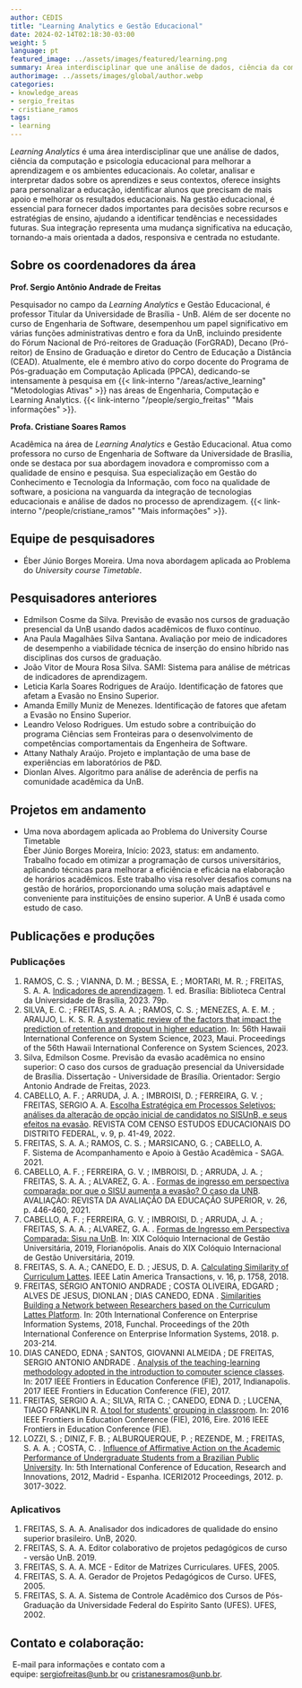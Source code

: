 ```yaml
---
author: CEDIS
title: "Learning Analytics e Gestão Educacional"
date: 2024-02-14T02:18:30-03:00
weight: 5
language: pt
featured_image: ../assets/images/featured/learning.png
summary: Área interdisciplinar que une análise de dados, ciência da computação e psicologia educacional para melhorar a aprendizagem e os ambientes educacionais. Ao coletar, analisar e interpretar dados sobre os aprendizes e seus contextos, oferece insights para personalizar a educação, identificar alunos que precisam de mais apoio e melhorar os resultados educacionais. 
authorimage: ../assets/images/global/author.webp
categories:
- knowledge_areas
- sergio_freitas
- cristiane_ramos
tags: 
- learning
---
```


*Learning Analytics* é uma área interdisciplinar que une análise de dados, ciência da computação e psicologia educacional para melhorar a aprendizagem e os ambientes educacionais. Ao coletar, analisar e interpretar dados sobre os aprendizes e seus contextos, oferece insights para personalizar a educação, identificar alunos que precisam de mais apoio e melhorar os resultados educacionais. Na gestão educacional, é essencial para fornecer dados importantes para decisões sobre recursos e estratégias de ensino, ajudando a identificar tendências e necessidades futuras. Sua integração representa uma mudança significativa na educação, tornando-a mais orientada a dados, responsiva e centrada no estudante.

## Sobre os coordenadores da área

**Prof. Sergio Antônio Andrade de Freitas**

Pesquisador no campo da *Learning Analytics* e Gestão Educacional, é professor Titular da Universidade de Brasília - UnB. Além de ser docente no curso de Engenharia de Software, desempenhou um papel significativo em várias funções administrativas dentro e fora da UnB, incluindo presidente do Fórum Nacional de Pró-reitores de Graduação (ForGRAD), Decano (Pró-reitor) de Ensino de Graduação e diretor do Centro de Educação a Distância (CEAD). Atualmente, ele é membro ativo do corpo docente do Programa de Pós-graduação em Computação Aplicada (PPCA), dedicando-se intensamente à pesquisa em {{< link-interno "/areas/active_learning" "Metodologias Ativas" >}} nas áreas de Engenharia, Computação e Learning Analytics​​. {{< link-interno "/people/sergio_freitas" "Mais informações" >}}.

**Profa. Cristiane Soares Ramos**

Acadêmica na área de *Learning Analytics* e Gestão Educacional. Atua como professora no curso de Engenharia de Software da Universidade de Brasília, onde se destaca por sua abordagem inovadora e compromisso com a qualidade de ensino e pesquisa. Sua especialização em Gestão do Conhecimento e Tecnologia da Informação, com foco na qualidade de software, a posiciona na vanguarda da integração de tecnologias educacionais e análise de dados no processo de aprendizagem. {{< link-interno "/people/cristiane_ramos" "Mais informações" >}}.
## Equipe de pesquisadores
- Éber Júnio Borges Moreira. Uma nova abordagem aplicada ao Problema do *University course Timetable*.
## Pesquisadores anteriores
- Edmilson Cosme da Silva. Previsão de evasão nos cursos de graduação presencial da UnB usando dados acadêmicos de fluxo contínuo.
- Ana Paula Magalhães Silva Santana. Avaliação por meio de indicadores de desempenho a viabilidade técnica de inserção do ensino híbrido nas disciplinas dos cursos de graduação.
- João Vitor de Moura Rosa Silva. SAMI: Sistema para análise de métricas de indicadores de aprendizagem.
- Leticia Karla Soares Rodrigues de Araújo. Identificação de fatores que afetam a Evasão no Ensino Superior.
- Amanda Emilly Muniz de Menezes. Identificação de fatores que afetam a Evasão no Ensino Superior.
- Leandro Veloso Rodrigues. Um estudo sobre a contribuição do programa Ciências sem Fronteiras para o desenvolvimento de competências comportamentais da Engenheira de Software.
- Attany Nathaly Araújo. Projeto e implantação de uma base de experiências em laboratórios de P&D.
- Dionlan Alves. Algoritmo para análise de aderência de perfis na comunidade acadêmica da UnB.
## Projetos em andamento
- Uma nova abordagem aplicada ao Problema do University Course Timetable  
    Éber Júnio Borges Moreira, Início: 2023, status: em andamento.  
    Trabalho focado em otimizar a programação de cursos universitários, aplicando técnicas para melhorar a eficiência e eficácia na elaboração de horários acadêmicos. Este trabalho visa resolver desafios comuns na gestão de horários, proporcionando uma solução mais adaptável e conveniente para instituições de ensino superior. A UnB é usada como estudo de caso.
## Publicações e produções
### Publicações
1. RAMOS, C. S. ; VIANNA, D. M. ; BESSA, E. ; MORTARI, M. R. ; FREITAS, S. A. A. [Indicadores de aprendizagem](https://livros.unb.br/index.php/portal/catalog/book/442). 1. ed. Brasília: Biblioteca Central da Universidade de Brasília, 2023. 79p.
2. SILVA, E. C. ; FREITAS, S. A. A. ; RAMOS, C. S. ; MENEZES, A. E. M. ; ARAUJO, L. K. S. R. [A systematic review of the factors that impact the prediction of retention and dropout in higher education](https://scholarspace.manoa.hawaii.edu/items/cea3a935-cc7d-44f6-8c96-d8aaadbb2e7c). In: 56th Hawaii International Conference on System Science, 2023, Maui. Proceedings of the 56th Hawaii International Conference on System Sciences, 2023.
3. Silva, Edmilson Cosme. Previsão da evasão acadêmica no ensino superior: O caso dos cursos de graduação presencial da Universidade de Brasília. Dissertação - Universidade de Brasília. Orientador: Sergio Antonio Andrade de Freitas, 2023.
4. CABELLO, A. F. ; ARRUDA, J. A. ; IMBROISI, D. ; FERREIRA, G. V. ; FREITAS, SERGIO A. A. [Escolha Estratégica em Processos Seletivos: análises da alteração de opção inicial de candidatos no SISUnB, e seus efeitos na evasão](https://periodicos.se.df.gov.br/index.php/comcenso/article/view/1345). REVISTA COM CENSO ESTUDOS EDUCACIONAIS DO DISTRITO FEDERAL, v. 9, p. 41-49, 2022.
5. FREITAS, S. A. A.; RAMOS, C. S. ; MARSICANO, G. ; CABELLO, A. F. Sistema de Acompanhamento e Apoio à Gestão Acadêmica - SAGA. 2021.
6. CABELLO, A. F. ; FERREIRA, G. V. ; IMBROISI, D. ; ARRUDA, J. A. ; FREITAS, S. A. A. ; ALVAREZ, G. A. . [Formas de ingresso em perspectiva comparada: por que o SISU aumenta a evasão? O caso da UNB](https://doi.org/10.1590/S1414-40772021000200006). AVALIAÇÃO: REVISTA DA AVALIAÇÃO DA EDUCAÇÃO SUPERIOR, v. 26, p. 446-460, 2021.
7. CABELLO, A. F. ; FERREIRA, G. V. ; IMBROISI, D. ; ARRUDA, J. A. ; FREITAS, S. A. A. ; ALVAREZ, G. A. . [Formas de Ingresso em Perspectiva Comparada: Sisu na UnB](https://repositorio.ufsc.br/handle/123456789/201885). In: XIX Colóquio Internacional de Gestão Universitária, 2019, Florianópolis. Anais do XIX Colóquio Internacional de Gestão Universitária, 2019.
8. FREITAS, S. A. A.; CANEDO, E. D. ; JESUS, D. A. [Calculating Similarity of Curriculum Lattes](https://doi.org/10.1109/TLA.2018.8444396). IEEE Latin America Transactions, v. 16, p. 1758, 2018.
9. FREITAS, SÉRGIO ANTONIO ANDRADE ; COSTA OLIVEIRA, EDGARD ; ALVES DE JESUS, DIONLAN ; DIAS CANEDO, EDNA . [Similarities Building a Network between Researchers based on the Curriculum Lattes Platform](http://dx.doi.org/10.5220/0006664102030214). In: 20th International Conference on Enterprise Information Systems, 2018, Funchal. Proceedings of the 20th International Conference on Enterprise Information Systems, 2018. p. 203-214.
10. DIAS CANEDO, EDNA ; SANTOS, GIOVANNI ALMEIDA ; DE FREITAS, SERGIO ANTONIO ANDRADE . [Analysis of the teaching-learning methodology adopted in the introduction to computer science classes](https://doi.org/10.1109/FIE.2017.8190556). In: 2017 IEEE Frontiers in Education Conference (FIE), 2017, Indianapolis. 2017 IEEE Frontiers in Education Conference (FIE), 2017. 
11. FREITAS, SERGIO A. A.; SILVA, RITA C. ; CANEDO, EDNA D. ; LUCENA, TIAGO FRANKLIN R. [A tool for students' grouping in classroom](http://dx.doi.org/10.1109/FIE.2016.7757708). In: 2016 IEEE Frontiers in Education Conference (FIE), 2016, Eire. 2016 IEEE Frontiers in Education Conference (FIE). 
12. LOZZI, S. ; DINIZ, F. B. ; ALBURQUERQUE, P. ; REZENDE, M. ; FREITAS, S. A. A. ; COSTA, C. . [Influence of Affirmative Action on the Academic Performance of Undergraduate Students from a Brazilian Public University](https://library.iated.org/view/LOZZI2012INF). In: 5th International Conference of Education, Research and Innovations, 2012, Madrid - Espanha. ICERI2012 Proceedings, 2012. p. 3017-3022.
### Aplicativos
1. FREITAS, S. A. A. Analisador dos indicadores de qualidade do ensino superior brasileiro. UnB, 2020.
2. FREITAS, S. A. A. Editor colaborativo de projetos pedagógicos de curso - versão UnB. 2019.
3. FREITAS, S. A. A. MCE - Editor de Matrizes Curriculares. UFES, 2005.
4. FREITAS, S. A. A. Gerador de Projetos Pedagógicos de Curso. UFES, 2005.
5. FREITAS, S. A. A. Sistema de Controle Acadêmico dos Cursos de Pós-Graduação da Universidade Federal do Espírito Santo (UFES). UFES, 2002.
## Contato e colaboração:
 E-mail para informações e contato com a equipe: [sergiofreitas@unb.br](mailto:sergiofreitas@unb.br) ou [cristanesramos@unb.br](mailto:cristanesramos@unb.br).